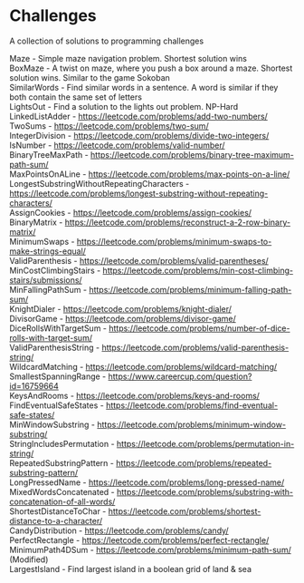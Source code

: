 # Challenges
A collection of solutions to programming challenges

Maze - Simple maze navigation problem. Shortest solution wins  
BoxMaze - A twist on maze, where you push a box around a maze. Shortest solution wins. Similar to the game Sokoban  
SimilarWords - Find similar words in a sentence. A word is similar if they both contain the same set of letters  
LightsOut - Find a solution to the lights out problem. NP-Hard  
LinkedListAdder - https://leetcode.com/problems/add-two-numbers/  
TwoSums - https://leetcode.com/problems/two-sum/  
IntegerDivision - https://leetcode.com/problems/divide-two-integers/  
IsNumber - https://leetcode.com/problems/valid-number/  
BinaryTreeMaxPath - https://leetcode.com/problems/binary-tree-maximum-path-sum/  
MaxPointsOnALine - https://leetcode.com/problems/max-points-on-a-line/  
LongestSubstringWithoutRepeatingCharacters - https://leetcode.com/problems/longest-substring-without-repeating-characters/  
AssignCookies - https://leetcode.com/problems/assign-cookies/  
BinaryMatrix - https://leetcode.com/problems/reconstruct-a-2-row-binary-matrix/  
MinimumSwaps - https://leetcode.com/problems/minimum-swaps-to-make-strings-equal/  
ValidParenthesis - https://leetcode.com/problems/valid-parentheses/  
MinCostClimbingStairs - https://leetcode.com/problems/min-cost-climbing-stairs/submissions/  
MinFallingPathSum - https://leetcode.com/problems/minimum-falling-path-sum/  
KnightDialer - https://leetcode.com/problems/knight-dialer/  
DivisorGame - https://leetcode.com/problems/divisor-game/  
DiceRollsWithTargetSum - https://leetcode.com/problems/number-of-dice-rolls-with-target-sum/  
ValidParenthesisString - https://leetcode.com/problems/valid-parenthesis-string/  
WildcardMatching - https://leetcode.com/problems/wildcard-matching/  
SmallestSpanningRange - https://www.careercup.com/question?id=16759664  
KeysAndRooms - https://leetcode.com/problems/keys-and-rooms/  
FindEventualSafeStates - https://leetcode.com/problems/find-eventual-safe-states/  
MinWindowSubstring - https://leetcode.com/problems/minimum-window-substring/  
StringIncludesPermutation - https://leetcode.com/problems/permutation-in-string/  
RepeatedSubstringPattern - https://leetcode.com/problems/repeated-substring-pattern/  
LongPressedName - https://leetcode.com/problems/long-pressed-name/  
MixedWordsConcatenated - https://leetcode.com/problems/substring-with-concatenation-of-all-words/  
ShortestDistanceToChar - https://leetcode.com/problems/shortest-distance-to-a-character/  
CandyDistribution - https://leetcode.com/problems/candy/  
PerfectRectangle - https://leetcode.com/problems/perfect-rectangle/  
MinimumPath4DSum - https://leetcode.com/problems/minimum-path-sum/ (Modified)  
LargestIsland - Find largest island in a boolean grid of land & sea  
